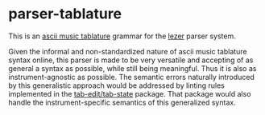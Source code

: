 # parser-tablature

This is an [ascii music tablature](https://en.wikipedia.org/wiki/ASCII_tab) grammar for the [lezer](https://lezer.codemirror.net/) parser system.

Given the informal and non-standardized nature of ascii music tablature syntax online, this parser is made to be very versatile and accepting of as general a syntax as possible, while still being meaningful. Thus it is also as instrument-agnostic as possible. The semantic errors naturally introduced by this generalistic approach would be addressed by linting rules implemented in the [tab-edit/tab-state](https://github.com/tab-edit/tab-state) package. That package would also handle the instrument-specific semantics of this generalized syntax.
